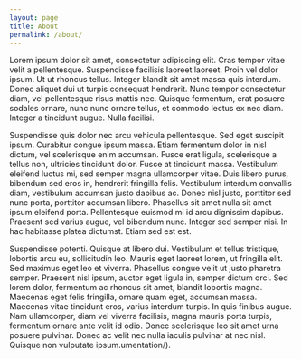 ```yaml
---
layout: page
title: About
permalink: /about/
---
```


Lorem ipsum dolor sit amet, consectetur adipiscing elit. Cras tempor vitae velit a pellentesque. Suspendisse facilisis laoreet laoreet. Proin vel dolor ipsum. Ut ut rhoncus tellus. Integer blandit sit amet massa quis interdum. Donec aliquet dui ut turpis consequat hendrerit. Nunc tempor consectetur diam, vel pellentesque risus mattis nec. Quisque fermentum, erat posuere sodales ornare, nunc nunc ornare tellus, et commodo lectus ex nec diam. Integer a tincidunt augue. Nulla facilisi.

Suspendisse quis dolor nec arcu vehicula pellentesque. Sed eget suscipit ipsum. Curabitur congue ipsum massa. Etiam fermentum dolor in nisl dictum, vel scelerisque enim accumsan. Fusce erat ligula, scelerisque a tellus non, ultricies tincidunt dolor. Fusce at tincidunt massa. Vestibulum eleifend luctus mi, sed semper magna ullamcorper vitae. Duis libero purus, bibendum sed eros in, hendrerit fringilla felis. Vestibulum interdum convallis diam, vestibulum accumsan justo dapibus ac. Donec nisl justo, porttitor sed nunc porta, porttitor accumsan libero. Phasellus sit amet nulla sit amet ipsum eleifend porta. Pellentesque euismod mi id arcu dignissim dapibus. Praesent sed varius augue, vel bibendum nunc. Integer sed semper nisi. In hac habitasse platea dictumst. Etiam sed est est.

Suspendisse potenti. Quisque at libero dui. Vestibulum et tellus tristique, lobortis arcu eu, sollicitudin leo. Mauris eget laoreet lorem, ut fringilla elit. Sed maximus eget leo et viverra. Phasellus congue velit ut justo pharetra semper. Praesent nisl ipsum, auctor eget ligula in, semper dictum orci. Sed lorem dolor, fermentum ac rhoncus sit amet, blandit lobortis magna. Maecenas eget felis fringilla, ornare quam eget, accumsan massa. Maecenas vitae tincidunt eros, varius interdum turpis. In quis finibus augue. Nam ullamcorper, diam vel viverra facilisis, magna mauris porta turpis, fermentum ornare ante velit id odio. Donec scelerisque leo sit amet urna posuere pulvinar. Donec ac velit nec nulla iaculis pulvinar at nec nisl. Quisque non vulputate ipsum.umentation/).
